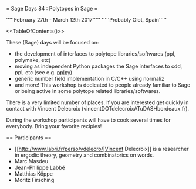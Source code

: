 = Sage Days 84 : Polytopes in Sage =

'''''February 27th - March 12th 2017'''''
'''''Probably Olot, Spain'''''

<<TableOfContents()>>

These (Sage) days will be focused on:
 * the development of interfaces to polytope libraries/softwares (ppl, polymake, etc)
 * moving as independent Python packages the Sage interfaces to cdd, ppl, etc (see e.g. [pplpy](https://pypi.python.org/pypi/pplpy/))
 * generic number field implementation in C/C++ using normaliz
 * and more!
This workshop is dedicated to people already familiar to Sage or being active in some polytope related libraries/softwares.

There is a very limited number of places. If you are interested get quickly in contact with Vincent Delecroix (vincentDOTdelecroixATuDASHbordeaux.fr).

During the workshop participants will have to cook several times for everybody. Bring your favorite recipies!

== Participants ==

 * [[http://www.labri.fr/perso/vdelecro/|Vincent Delecroix]] is a researcher in ergodic theory, geometry and combinatorics on words.
 * Marc Masdeu
 * Jean-Philippe Labbé
 * Matthias Köppe
 * Moritz Firsching
